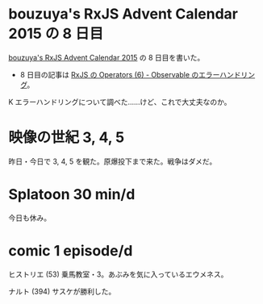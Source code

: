 # bouzuya's RxJS Advent Calendar 2015 の 8 日目

[bouzuya's RxJS Advent Calendar 2015](http://www.adventar.org/calendars/1200) の 8 日目を書いた。

- 8 日目の記事は [RxJS の Operators (6) - Observable のエラーハンドリング](http://qiita.com/bouzuya/items/5e068659d63d9961a260)。

K エラーハンドリングについて調べた……けど、これで大丈夫なのか。

# 映像の世紀 3, 4, 5

昨日・今日で 3, 4, 5 を観た。原爆投下まで来た。戦争はダメだ。

# Splatoon 30 min/d

今日も休み。

# comic 1 episode/d

ヒストリエ (53) 乗馬教室・3。あぶみを気に入っているエウメネス。

ナルト (394) サスケが勝利した。
